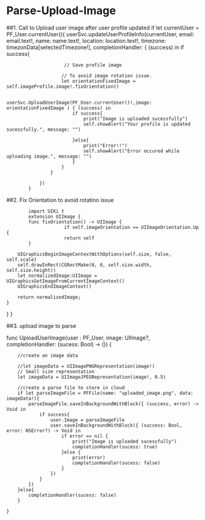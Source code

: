 # Parse-Upload-Image

##1.  Call to Upload user image after user profile updated
            if let currentUser = PF_User.currentUser(){
                userSvc.updateUserProfileInfo(currentUser, email: email.text!, name: name.text!, location: location.text!, timezone: timezonData[selectedTimezone!], completionHandler: { (success) in
                    if success{
                       
                         // Save profile image
                         
                        // To avoid image rotation issue.
                        let orientationFixedImage = self.imageProfile.image!.fixOrientation()
                        
                        userSvc.UploadUserImage(PF_User.currentUser()!,image: orientationFixedImage ) { (success) in
                            if success{
                                print("Image is uploaded sucessfully")
                                self.showAlert("Your profile is updated sucessfully.", message: "")

                            }else{
                                print("Error!!")
                                self.showAlert("Error occured while uploading image.", message: "")
                            }
                        }
                    }
                    
                })
            }

##2. Fix Orientation to avoid rotatino issue


            import UIKi t
            extension UIImage {
            func fixOrientation() -> UIImage {
                         if self.imageOrientation == UIImageOrientation.Up {
                         return self
            }
        
        UIGraphicsBeginImageContextWithOptions(self.size, false, self.scale)
        self.drawInRect(CGRectMake(0, 0, self.size.width, self.size.height))
        let normalizedImage:UIImage = UIGraphicsGetImageFromCurrentImageContext()
        UIGraphicsEndImageContext()
        
        return normalizedImage;
    }
}
}

##3. upload image to parse 

func UploadUserImage(user : PF_User, image: UIImage?, completionHandler: (sucess: Bool) -> ()) {
        
        //create an image data
        
        //let imageData = UIImagePNGRepresentation(image!)
        // Small size representation
        let imageData = UIImageJPEGRepresentation(image!, 0.5)
        
        //create a parse file to store in cloud
        if let parseImageFile = PFFile(name: "uploaded_image.png", data: imageData!){
            parseImageFile.saveInBackgroundWithBlock({ (success, error) -> Void in
                if success{
                    user.Image = parseImageFile
                    user.saveInBackgroundWithBlock({ (success: Bool, error: NSError?) -> Void in
                        if error == nil {
                            print("Image is uploaded sucessfully")
                            completionHandler(sucess: true)
                        }else {
                            print(error)
                            completionHandler(sucess: false)
                        }
                    })
                }
            })
        }else{
            completionHandler(sucess: false)
        }

    }
